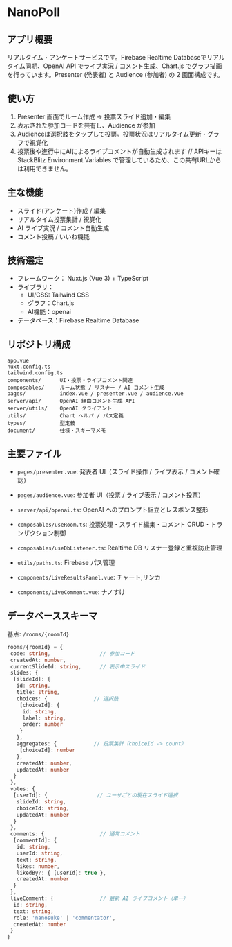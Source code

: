 # NanoPoll

## アプリ概要

リアルタイム・アンケートサービスです。Firebase Realtime Databaseでリアルタイム同期、OpenAI API でライブ実況 / コメント生成、Chart.js でグラフ描画を行っています。Presenter (発表者) と Audience (参加者) の 2 画面構成です。

## 使い方

1. Presenter 画面でルーム作成 → 投票スライド追加・編集
2. 表示された参加コードを共有し、Audience が参加
3. Audienceは選択肢をタップして投票。投票状況はリアルタイム更新・グラフで視覚化
4. 投票後や進行中にAIによるライブコメントが自動生成されます // APIキーはStackBlitz Environment Variables で管理しているため、この共有URLからは利用できません。

## 主な機能

- スライド(アンケート)作成 / 編集
- リアルタイム投票集計 / 視覚化
- AI ライブ実況 / コメント自動生成
- コメント投稿 / いいね機能

## 技術選定
- フレームワーク： Nuxt.js (Vue 3) + TypeScript
- ライブラリ：
  - UI/CSS: Tailwind CSS
  - グラフ：Chart.js
  - AI機能：openai
- データベース：Firebase Realtime Database

## リポジトリ構成

```text
app.vue
nuxt.config.ts
tailwind.config.ts
components/      UI・投票・ライブコメント関連
composables/     ルーム状態 / リスナー / AI コメント生成
pages/           index.vue / presenter.vue / audience.vue
server/api/      OpenAI 経由コメント生成 API
server/utils/    OpenAI クライアント
utils/           Chart ヘルパ / パス定義
types/           型定義
document/        仕様・スキーマメモ
```

## 主要ファイル

- `pages/presenter.vue`: 発表者 UI（スライド操作 / ライブ表示 / コメント確認）
- `pages/audience.vue`: 参加者 UI（投票 / ライブ表示 / コメント投票）

- `server/api/openai.ts`: OpenAI へのプロンプト組立とレスポンス整形
- `composables/useRoom.ts`: 投票処理・スライド編集・コメント CRUD・トランザクション制御
- `composables/useDbListener.ts`: Realtime DB リスナー登録と重複防止管理
- `utils/paths.ts`: Firebase パス管理

- `components/LiveResultsPanel.vue`: チャート,リンカ
- `components/LiveComment.vue`: ナノすけ

## データベーススキーマ

基点: `/rooms/{roomId}`

```ts
rooms/{roomId} = {
 code: string,                // 参加コード
 createdAt: number,
 currentSlideId: string,      // 表示中スライド
 slides: {
  [slideId]: {
   id: string,
   title: string,
   choices: {               // 選択肢
    [choiceId]: {
     id: string,
     label: string,
     order: number
    }
   },
   aggregates: {            // 投票集計（choiceId -> count）
    [choiceId]: number
   },
   createdAt: number,
   updatedAt: number
  }
 },
 votes: {
  [userId]: {                // ユーザごとの現在スライド選択
   slideId: string,
   choiceId: string,
   updatedAt: number
  }
 },
 comments: {                  // 通常コメント
  [commentId]: {
   id: string,
   userId: string,
   text: string,
   likes: number,
   likedBy?: { [userId]: true },
   createdAt: number
  }
 },
 liveComment: {               // 最新 AI ライブコメント（単一）
  id: string,
  text: string,
  role: 'nanosuke' | 'commentator',
  createdAt: number
 }
}
```
